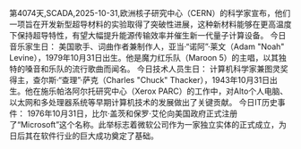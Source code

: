第4074天,SCADA,2025-10-31,欧洲核子研究中心（CERN）的科学家宣布，他们一项旨在开发新型超导材料的实验取得了突破性进展，这种新材料能够在更高温度下保持超导特性，有望大幅提升能源传输效率并催生新一代量子计算设备。
今日音乐家生日：
美国歌手、词曲作者兼制作人，亚当·“诺阿”·莱文（Adam "Noah" Levine），1979年10月31日出生。他是魔力红乐队（Maroon 5）的主唱，以其独特的嗓音和乐队的流行歌曲而闻名。
今日技术人员生日：
计算机科学家兼图灵奖得主，查尔斯·“查理”·萨克（Charles "Chuck" Thacker），1943年10月31日出生。他在施乐帕洛阿尔托研究中心（Xerox PARC）的工作中，对Alto个人电脑、以太网和多处理器系统等早期计算机技术的发展做出了关键贡献。
今日IT历史事件：
1976年10月31日，比尔·盖茨和保罗·艾伦向美国政府正式注册了“Microsoft”这个名称。此举标志着微软公司作为一家独立实体的正式成立，为日后其在软件行业的巨大成功奠定了基础。